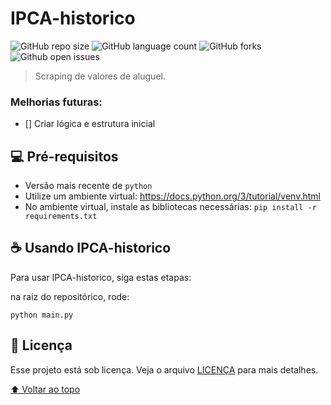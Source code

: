 # IPCA-historico

<!---Esses são exemplos. Veja https://shields.io para outras pessoas ou para personalizar este conjunto de escudos. Você pode querer incluir dependências, status do projeto e informações de licença aqui--->

![GitHub repo size](https://img.shields.io/github/repo-size/alehkiz/IPCA-historico?style=for-the-badge)
![GitHub language count](https://img.shields.io/github/languages/count/alehkiz/IPCA-historico?style=for-the-badge)
![GitHub forks](https://img.shields.io/github/forks/alehkiz/IPCA-historico?style=for-the-badge)
![Github open issues](https://img.shields.io/github/issues/alehkiz/IPCA-historico?style=for-the-badge)


> Scraping de valores de aluguel.

### Melhorias futuras:

- [] Criar lógica e estrutura inicial

## 💻 Pré-requisitos

* Versão mais recente de `python`
* Utilize um ambiente virtual: https://docs.python.org/3/tutorial/venv.html
* No ambiente virtual, instale as bibliotecas necessárias: `pip install -r requirements.txt`

## ☕ Usando IPCA-historico

Para usar IPCA-historico, siga estas etapas:

na raiz do repositórico, rode:

```
python main.py
```


## 📝 Licença

Esse projeto está sob licença. Veja o arquivo [LICENÇA](LICENSE.md) para mais detalhes.

[⬆ Voltar ao topo](#IPCA-historico)<br>
